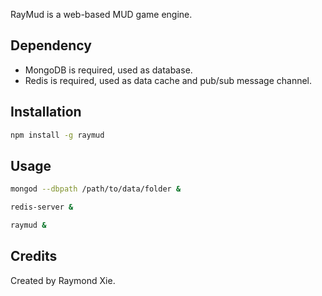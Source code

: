 RayMud is a web-based MUD game engine.

## Dependency

* MongoDB is required, used as database.
* Redis is required, used as data cache and pub/sub message channel.

## Installation

```bash
npm install -g raymud
```

## Usage

```bash
mongod --dbpath /path/to/data/folder &

redis-server &

raymud &
```

## Credits

Created by Raymond Xie.
